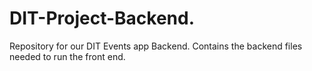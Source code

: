 # DIT-Project-Backend.
Repository for our DIT Events app Backend.
Contains the backend files needed to run the front end.
